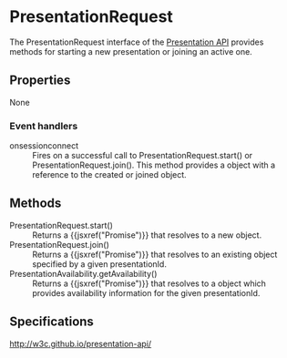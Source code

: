 # PresentationRequest

The PresentationRequest interface of the [Presentation API](Presentation_API.md) provides methods for starting a new presentation or joining an active one.

## Properties

None

### Event handlers

<dl>
  <dt>onsessionconnect</dt>
  <dd>Fires on a successful call to PresentationRequest.start() or PresentationRequest.join(). This method provides a <PresentationSessionConnectEvent.md> object with a reference to the created or joined <PresentationSession.md> object.</dd>
</dl>

## Methods

<dl>
  <dt>PresentationRequest.start()</dt>
  <dd>Returns a {{jsxref("Promise")}} that resolves to a new <PresentationSession.md> object.</dd>
  <dt>PresentationRequest.join()</dt>
  <dd>Returns a {{jsxref("Promise")}} that resolves to an existing <PresentationSession.md> object specified by a given presentationId.</dd>
  <dt>PresentationAvailability.getAvailability()</dt>
  <dd>Returns a {{jsxref("Promise")}} that resolves to a <PresentationAvailability.md> object which provides availability information for the given presentationId.</dd>
</dl>

## Specifications

<http://w3c.github.io/presentation-api/>
